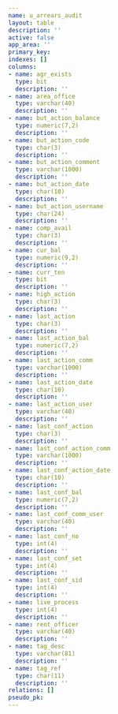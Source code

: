 ```yaml
---
name: u_arrears_audit
layout: table
description: ''
active: false
app_area: ''
primary_key: 
indexes: []
columns:
- name: agr_exists
  type: bit
  description: ''
- name: area_office
  type: varchar(40)
  description: ''
- name: but_action_balance
  type: numeric(7,2)
  description: ''
- name: but_action_code
  type: char(3)
  description: ''
- name: but_action_comment
  type: varchar(1000)
  description: ''
- name: but_action_date
  type: char(10)
  description: ''
- name: but_action_username
  type: char(24)
  description: ''
- name: comp_avail
  type: char(3)
  description: ''
- name: cur_bal
  type: numeric(9,2)
  description: ''
- name: curr_ten
  type: bit
  description: ''
- name: high_action
  type: char(3)
  description: ''
- name: last_action
  type: char(3)
  description: ''
- name: last_action_bal
  type: numeric(7,2)
  description: ''
- name: last_action_comm
  type: varchar(1000)
  description: ''
- name: last_action_date
  type: char(10)
  description: ''
- name: last_action_user
  type: varchar(40)
  description: ''
- name: last_conf_action
  type: char(3)
  description: ''
- name: last_conf_action_comm
  type: varchar(1000)
  description: ''
- name: last_conf_action_date
  type: char(10)
  description: ''
- name: last_conf_bal
  type: numeric(7,2)
  description: ''
- name: last_conf_comm_user
  type: varchar(40)
  description: ''
- name: last_conf_no
  type: int(4)
  description: ''
- name: last_conf_set
  type: int(4)
  description: ''
- name: last_conf_sid
  type: int(4)
  description: ''
- name: live_process
  type: int(4)
  description: ''
- name: rent_officer
  type: varchar(40)
  description: ''
- name: tag_desc
  type: varchar(81)
  description: ''
- name: tag_ref
  type: char(11)
  description: ''
relations: []
pseudo_pk: 
---
```


